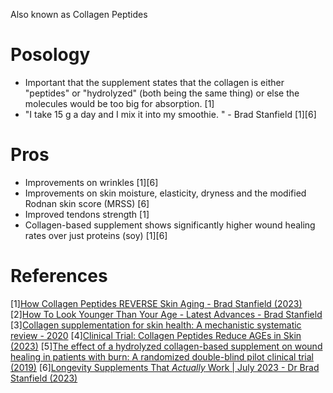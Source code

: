 Also known as Collagen Peptides

# Posology
- Important that the supplement states that the collagen is either "peptides" or "hydrolyzed" (both being the same thing) or else the molecules would be too big for absorption. [1]
- "I take 15 g a day and I mix it into my smoothie. " - Brad Stanfield [1][6]

# Pros
- Improvements on wrinkles [1][6]
- Improvements on skin moisture, elasticity, dryness and the modified Rodnan skin score (MRSS) [6]
- Improved tendons strength [1]
- Collagen-based supplement shows significantly higher wound healing rates over just proteins (soy) [1][6]

# References
[1][How Collagen Peptides REVERSE Skin Aging - Brad Stanfield (2023)](https://www.youtube.com/watch?v=IAXYVyiYZKQ)
[2][How To Look Younger Than Your Age - Latest Advances - Brad Stanfield](https://www.youtube.com/watch?v=OTWgk7MIJDU)
[3][Collagen supplementation for skin health: A mechanistic systematic review - 2020](https://pubmed.ncbi.nlm.nih.gov/32436266/)
[4][Clinical Trial: Collagen Peptides Reduce AGEs in Skin (2023)](https://www.lifespan.io/news/clinical-trial-collagen-peptides-reduce-ages-in-skin/)
[5][The effect of a hydrolyzed collagen-based supplement on wound healing in patients with burn: A randomized double-blind pilot clinical trial (2019)](https://pubmed.ncbi.nlm.nih.gov/31859087/)
[6][Longevity Supplements That *Actually* Work | July 2023 - Dr Brad Stanfield (2023)](https://www.youtube.com/watch?v=_hOxXq0wi-0)